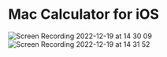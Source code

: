# Mac Calculator for iOS


![Screen Recording 2022-12-19 at 14 30 09](https://user-images.githubusercontent.com/102283100/208417924-1ef28872-bb90-42be-9b7b-2c78f7bccd4c.gif) ![Screen Recording 2022-12-19 at 14 31 52](https://user-images.githubusercontent.com/102283100/208417948-bafcb9a2-055d-4bdb-a2a1-588775e2c2c1.gif)

